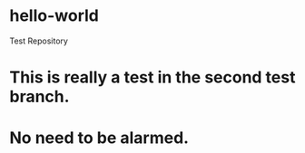 # hello-world
Test Repository 
# This is really a test in the second test branch. 
# No need to be alarmed. 
